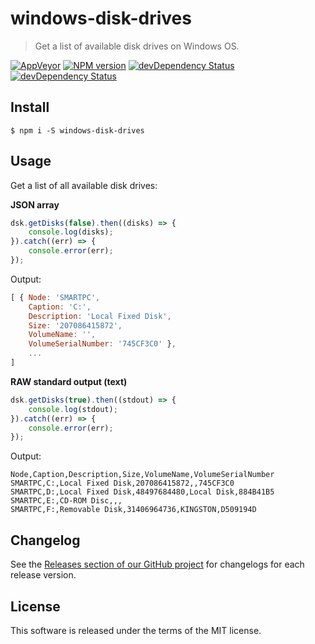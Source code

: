 # windows-disk-drives

> Get a list of available disk drives on Windows OS.

[![AppVeyor](https://ci.appveyor.com/api/projects/status/b707ardgrdf0lwa3?svg=true)](https://ci.appveyor.com/project/beaver71/windows-disk-drives)
[![NPM version](https://img.shields.io/npm/v/windows-disk-drives.svg?style=flat-square)](https://www.npmjs.com/package/windows-disk-drives)
[![devDependency Status](https://img.shields.io/david/beaver71/windows-disk-drives.svg?style=flat-square)](https://david-dm.org/beaver71/windows-disk-drives#info=dependencies)
[![devDependency Status](https://img.shields.io/david/dev/beaver71/windows-disk-drives.svg?style=flat-square)](https://david-dm.org/beaver71/windows-disk-drives#info=devDependencies)

## Install

```
$ npm i -S windows-disk-drives
```

## Usage

Get a list of all available disk drives:

**JSON array**

```js
dsk.getDisks(false).then((disks) => {
	console.log(disks);
}).catch((err) => {
	console.error(err);
});
```

Output:

```js
[ { Node: 'SMARTPC',
    Caption: 'C:',
    Description: 'Local Fixed Disk',
    Size: '207086415872',
    VolumeName: '',
    VolumeSerialNumber: '745CF3C0' },
    ...
]
```

**RAW standard output (text)**

```js
dsk.getDisks(true).then((stdout) => {
	console.log(stdout);
}).catch((err) => {
	console.error(err);
});
```

Output:

```text
Node,Caption,Description,Size,VolumeName,VolumeSerialNumber
SMARTPC,C:,Local Fixed Disk,207086415872,,745CF3C0
SMARTPC,D:,Local Fixed Disk,48497684480,Local Disk,884B41B5
SMARTPC,E:,CD-ROM Disc,,,
SMARTPC,F:,Removable Disk,31406964736,KINGSTON,D509194D
```


## Changelog

See the [Releases section of our GitHub project](https://github.com/beaver71/windows-disk-drives/releases) for changelogs for each release version.

## License

This software is released under the terms of the MIT license.
